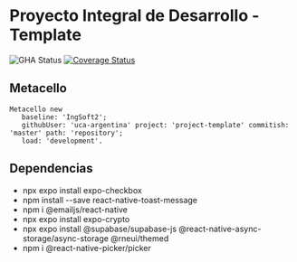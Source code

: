 # Proyecto Integral de Desarrollo - Template

![GHA Status](https://github.com/uca-argentina/project-template/actions/workflows/GHA.yml/badge.svg)
[![Coverage Status](https://coveralls.io/repos/github/uca-argentina/project-template/badge.svg?branch=master)](https://coveralls.io/github/uca-argentina/project-template?branch=master)

## Metacello

```smalltalk
Metacello new
   baseline: 'IngSoft2';
   githubUser: 'uca-argentina' project: 'project-template' commitish: 'master' path: 'repository';
   load: 'development'.
```


## Dependencias

* npx expo install expo-checkbox
* npm install --save react-native-toast-message
* npm i @emailjs/react-native
* npx expo install expo-crypto
* npx expo install @supabase/supabase-js @react-native-async-storage/async-storage @rneui/themed
* npm i @react-native-picker/picker
